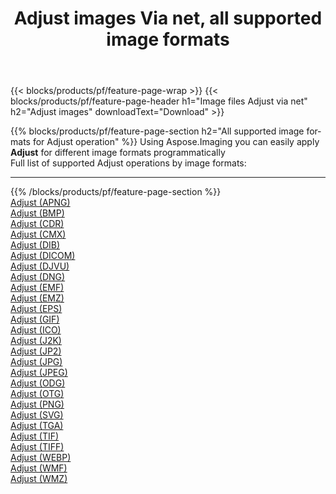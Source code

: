 ﻿---
title: Adjust images Via net, all supported image formats 
weight: 3920
url: /net/adjust 
lang: en
langdirlevel: 2
locales: zh-hans,ja,it,ru,de,es,fr,nl,id,lt,pl,pt,vi,tr,ko,zh-hant,ar,hi,th,sv,cs,uk,he
description: Using Aspose.Imaging you can easily Adjust images Via net
---

{{< blocks/products/pf/feature-page-wrap >}}
{{< blocks/products/pf/feature-page-header h1="Image files Adjust via net" h2="Adjust images" downloadText="Download" >}}


{{% blocks/products/pf/feature-page-section  h2="All supported image formats for Adjust operation" %}}
Using Aspose.Imaging you can easily apply **Adjust** for different image formats programmatically
<br/>
Full list of supported Adjust operations by image formats:
<hr/>
{{% /blocks/products/pf/feature-page-section %}}
<div class="container-fluid productfamilypage bg-gray">
    <div class="convertypes bg-gray agp-content section">
        <div class="container">
		<div class="row other-converters">
		    <div class='col-md-2 other-converter remove-lp remove-rp'><a href="/imaging/net/adjust/apng" >Adjust (APNG)</a></div><div class='col-md-2 other-converter remove-lp remove-rp'><a href="/imaging/net/adjust/bmp" >Adjust (BMP)</a></div><div class='col-md-2 other-converter remove-lp remove-rp'><a href="/imaging/net/adjust/cdr" >Adjust (CDR)</a></div><div class='col-md-2 other-converter remove-lp remove-rp'><a href="/imaging/net/adjust/cmx" >Adjust (CMX)</a></div><div class='col-md-2 other-converter remove-lp remove-rp'><a href="/imaging/net/adjust/dib" >Adjust (DIB)</a></div><div class='col-md-2 other-converter remove-lp remove-rp'><a href="/imaging/net/adjust/dicom" >Adjust (DICOM)</a></div><div class='col-md-2 other-converter remove-lp remove-rp'><a href="/imaging/net/adjust/djvu" >Adjust (DJVU)</a></div><div class='col-md-2 other-converter remove-lp remove-rp'><a href="/imaging/net/adjust/dng" >Adjust (DNG)</a></div><div class='col-md-2 other-converter remove-lp remove-rp'><a href="/imaging/net/adjust/emf" >Adjust (EMF)</a></div><div class='col-md-2 other-converter remove-lp remove-rp'><a href="/imaging/net/adjust/emz" >Adjust (EMZ)</a></div><div class='col-md-2 other-converter remove-lp remove-rp'><a href="/imaging/net/adjust/eps" >Adjust (EPS)</a></div><div class='col-md-2 other-converter remove-lp remove-rp'><a href="/imaging/net/adjust/gif" >Adjust (GIF)</a></div><div class='col-md-2 other-converter remove-lp remove-rp'><a href="/imaging/net/adjust/ico" >Adjust (ICO)</a></div><div class='col-md-2 other-converter remove-lp remove-rp'><a href="/imaging/net/adjust/j2k" >Adjust (J2K)</a></div><div class='col-md-2 other-converter remove-lp remove-rp'><a href="/imaging/net/adjust/jp2" >Adjust (JP2)</a></div><div class='col-md-2 other-converter remove-lp remove-rp'><a href="/imaging/net/adjust/jpg" >Adjust (JPG)</a></div><div class='col-md-2 other-converter remove-lp remove-rp'><a href="/imaging/net/adjust/jpeg" >Adjust (JPEG)</a></div><div class='col-md-2 other-converter remove-lp remove-rp'><a href="/imaging/net/adjust/odg" >Adjust (ODG)</a></div><div class='col-md-2 other-converter remove-lp remove-rp'><a href="/imaging/net/adjust/otg" >Adjust (OTG)</a></div><div class='col-md-2 other-converter remove-lp remove-rp'><a href="/imaging/net/adjust/png" >Adjust (PNG)</a></div><div class='col-md-2 other-converter remove-lp remove-rp'><a href="/imaging/net/adjust/svg" >Adjust (SVG)</a></div><div class='col-md-2 other-converter remove-lp remove-rp'><a href="/imaging/net/adjust/tga" >Adjust (TGA)</a></div><div class='col-md-2 other-converter remove-lp remove-rp'><a href="/imaging/net/adjust/tif" >Adjust (TIF)</a></div><div class='col-md-2 other-converter remove-lp remove-rp'><a href="/imaging/net/adjust/tiff" >Adjust (TIFF)</a></div><div class='col-md-2 other-converter remove-lp remove-rp'><a href="/imaging/net/adjust/webp" >Adjust (WEBP)</a></div><div class='col-md-2 other-converter remove-lp remove-rp'><a href="/imaging/net/adjust/wmf" >Adjust (WMF)</a></div><div class='col-md-2 other-converter remove-lp remove-rp'><a href="/imaging/net/adjust/wmz" >Adjust (WMZ)</a></div>
                </div>
        </div>
    </div>
</div>
<br/>



